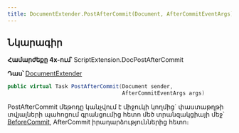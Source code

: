 ```yaml
---
title: DocumentExtender.PostAfterCommit(Document, AfterCommitEventArgs) մեթոդ
---
```


## Նկարագիր

**Համարժեքը 4x-ում՝** ScriptExtension.DocPostAfterCommit

**Դաս՝** [DocumentExtender](../document_extender.md)

```c#
public virtual Task PostAfterCommit(Document sender, 
                                    AfterCommitEventArgs args)
```

PostAfterCommit մեթոդը կանչվում է միջուկի կողմից` փաստաթղթի տվյալների պահոցում գրանցումից հետո մեծ տրանզակցիայի մեջ՝ [BeforeCommit](https://armsoft.github.io/as4x-docs/HTM/ProgrGuide/ScriptProcs/BeforeCommit.html), AfterCommit իրադարձություններից հետո։

